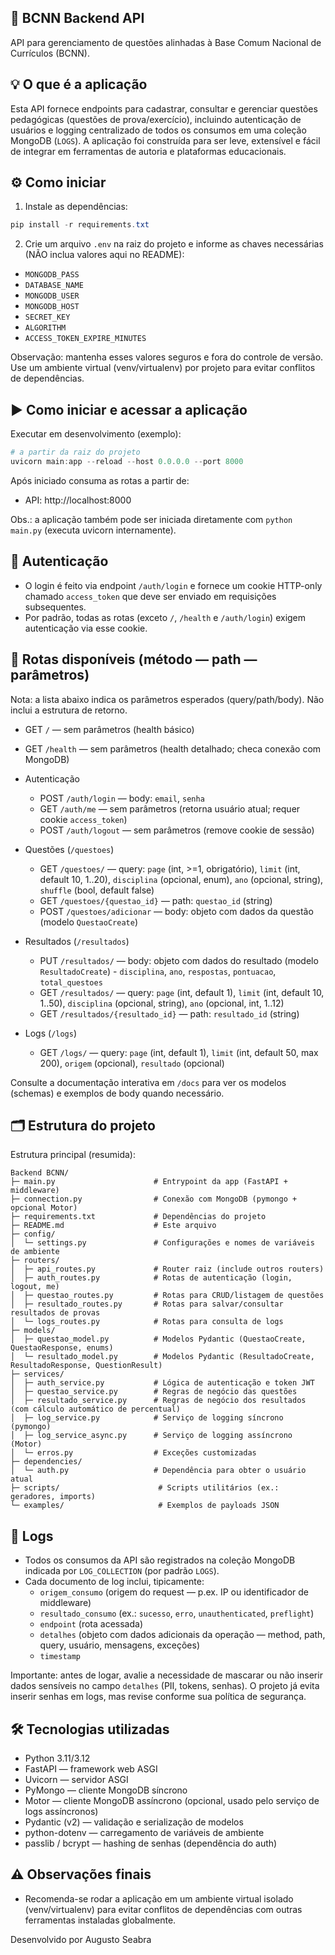 ## 🚀 BCNN Backend API

API para gerenciamento de questões alinhadas à Base Comum Nacional de Currículos (BCNN).

## 💡 O que é a aplicação

Esta API fornece endpoints para cadastrar, consultar e gerenciar questões pedagógicas (questões de prova/exercício), incluindo autenticação de usuários e logging centralizado de todos os consumos em uma coleção MongoDB (`LOGS`). A aplicação foi construída para ser leve, extensível e fácil de integrar em ferramentas de autoria e plataformas educacionais.

## ⚙️ Como iniciar

1. Instale as dependências:

```powershell
pip install -r requirements.txt
```

2. Crie um arquivo `.env` na raiz do projeto e informe as chaves necessárias (NÃO inclua valores aqui no README):

- `MONGODB_PASS`
- `DATABASE_NAME`
- `MONGODB_USER`
- `MONGODB_HOST`
- `SECRET_KEY`
- `ALGORITHM`
- `ACCESS_TOKEN_EXPIRE_MINUTES`

Observação: mantenha esses valores seguros e fora do controle de versão. Use um ambiente virtual (venv/virtualenv) por projeto para evitar conflitos de dependências.

## ▶️ Como iniciar e acessar a aplicação

Executar em desenvolvimento (exemplo):

```powershell
# a partir da raiz do projeto
uvicorn main:app --reload --host 0.0.0.0 --port 8000
```

Após iniciado consuma as rotas a partir de:

- API: http://localhost:8000

Obs.: a aplicação também pode ser iniciada diretamente com `python main.py` (executa uvicorn internamente).

## 🔐 Autenticação

- O login é feito via endpoint `/auth/login` e fornece um cookie HTTP-only chamado `access_token` que deve ser enviado em requisições subsequentes.
- Por padrão, todas as rotas (exceto `/`, `/health` e `/auth/login`) exigem autenticação via esse cookie.

## 🧭 Rotas disponíveis (método — path — parâmetros)

Nota: a lista abaixo indica os parâmetros esperados (query/path/body). Não inclui a estrutura de retorno.

- GET `/` — sem parâmetros (health básico)
- GET `/health` — sem parâmetros (health detalhado; checa conexão com MongoDB)
- Autenticação

  - POST `/auth/login` — body: `email`, `senha`
  - GET `/auth/me` — sem parâmetros (retorna usuário atual; requer cookie `access_token`)
  - POST `/auth/logout` — sem parâmetros (remove cookie de sessão)

- Questões (`/questoes`)

  - GET `/questoes/` — query: `page` (int, >=1, obrigatório), `limit` (int, default 10, 1..20), `disciplina` (opcional, enum), `ano` (opcional, string), `shuffle` (bool, default false)
  - GET `/questoes/{questao_id}` — path: `questao_id` (string)
  - POST `/questoes/adicionar` — body: objeto com dados da questão (modelo `QuestaoCreate`)

- Resultados (`/resultados`)

  - PUT `/resultados/` — body: objeto com dados do resultado (modelo `ResultadoCreate`) - `disciplina`, `ano`, `respostas`, `pontuacao`, `total_questoes`
  - GET `/resultados/` — query: `page` (int, default 1), `limit` (int, default 10, 1..50), `disciplina` (opcional, string), `ano` (opcional, int, 1..12)
  - GET `/resultados/{resultado_id}` — path: `resultado_id` (string)

- Logs (`/logs`)

  - GET `/logs/` — query: `page` (int, default 1), `limit` (int, default 50, max 200), `origem` (opcional), `resultado` (opcional)

Consulte a documentação interativa em `/docs` para ver os modelos (schemas) e exemplos de body quando necessário.

## 🗂️ Estrutura do projeto

Estrutura principal (resumida):

```
Backend BCNN/
├─ main.py                      # Entrypoint da app (FastAPI + middleware)
├─ connection.py                # Conexão com MongoDB (pymongo + opcional Motor)
├─ requirements.txt             # Dependências do projeto
├─ README.md                    # Este arquivo
├─ config/
│  └─ settings.py               # Configurações e nomes de variáveis de ambiente
├─ routers/
│  ├─ api_routes.py             # Router raiz (include outros routers)
│  ├─ auth_routes.py            # Rotas de autenticação (login, logout, me)
│  ├─ questao_routes.py         # Rotas para CRUD/listagem de questões
│  ├─ resultado_routes.py       # Rotas para salvar/consultar resultados de provas
│  └─ logs_routes.py            # Rotas para consulta de logs
├─ models/
│  ├─ questao_model.py          # Modelos Pydantic (QuestaoCreate, QuestaoResponse, enums)
│  └─ resultado_model.py        # Modelos Pydantic (ResultadoCreate, ResultadoResponse, QuestionResult)
├─ services/
│  ├─ auth_service.py           # Lógica de autenticação e token JWT
│  ├─ questao_service.py        # Regras de negócio das questões
│  ├─ resultado_service.py      # Regras de negócio dos resultados (com cálculo automático de percentual)
│  ├─ log_service.py            # Serviço de logging síncrono (pymongo)
│  ├─ log_service_async.py      # Serviço de logging assíncrono (Motor)
│  └─ erros.py                  # Exceções customizadas
├─ dependencies/
│  └─ auth.py                   # Dependência para obter o usuário atual
├─ scripts/                      # Scripts utilitários (ex.: geradores, imports)
└─ examples/                     # Exemplos de payloads JSON
```

## 📝 Logs

- Todos os consumos da API são registrados na coleção MongoDB indicada por `LOG_COLLECTION` (por padrão `LOGS`).
- Cada documento de log inclui, tipicamente:
  - `origem_consumo` (origem do request — p.ex. IP ou identificador de middleware)
  - `resultado_consumo` (ex.: `sucesso`, `erro`, `unauthenticated`, `preflight`)
  - `endpoint` (rota acessada)
  - `detalhes` (objeto com dados adicionais da operação — method, path, query, usuário, mensagens, exceções)
  - `timestamp`

Importante: antes de logar, avalie a necessidade de mascarar ou não inserir dados sensíveis no campo `detalhes` (PII, tokens, senhas). O projeto já evita inserir senhas em logs, mas revise conforme sua política de segurança.

## 🛠️ Tecnologias utilizadas

- Python 3.11/3.12
- FastAPI — framework web ASGI
- Uvicorn — servidor ASGI
- PyMongo — cliente MongoDB síncrono
- Motor — cliente MongoDB assíncrono (opcional, usado pelo serviço de logs assíncronos)
- Pydantic (v2) — validação e serialização de modelos
- python-dotenv — carregamento de variáveis de ambiente
- passlib / bcrypt — hashing de senhas (dependência do auth)

## ⚠️ Observações finais

- Recomenda-se rodar a aplicação em um ambiente virtual isolado (venv/virtualenv) para evitar conflitos de dependências com outras ferramentas instaladas globalmente.

Desenvolvido por Augusto Seabra
